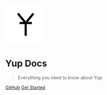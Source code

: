 ![logo](icon.png)

# Yup Docs

> Everything you need to know about Yup

[GitHub](https://github.com/docsifyjs/docsify/)
[Get Started](#README.md)
